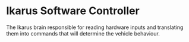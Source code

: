 # Ikarus Software Controller
The Ikarus brain responsible for reading hardware inputs and translating them into
commands that will determine the vehicle behaviour.